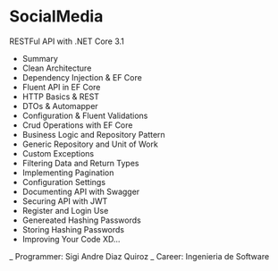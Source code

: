 # SocialMedia

RESTFul API with .NET Core 3.1
- Summary
- Clean Architecture
- Dependency Injection & EF Core
- Fluent API in EF Core
- HTTP Basics & REST
- DTOs & Automapper
- Configuration & Fluent Validations
- Crud Operations with EF Core
- Business Logic and Repository Pattern
- Generic Repository and Unit of Work
- Custom Exceptions
- Filtering Data and Return Types
- Implementing Pagination
- Configuration Settings
- Documenting API with Swagger
- Securing API with JWT
- Register and Login Use
- Genereated Hashing Passwords
- Storing Hashing Passwords
- Improving Your Code XD...

_ Programmer: Sigi Andre Diaz Quiroz
_ Career: Ingenieria de Software
